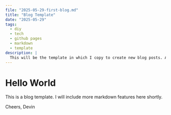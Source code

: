 ```yaml
---
file: "2025-05-29-first-blog.md"
title: "Blog Template"
date: "2025-05-29"
tags: 
  - diy
  - tech
  - github pages
  - markdown
  - template
description: |
  This will be the template in which I copy to create new blog posts. All future blog posts should follow the same structural design. 
---
```


# Hello World

This is a blog template. I will include more markdown features here shortly. 

Cheers,
Devin 
